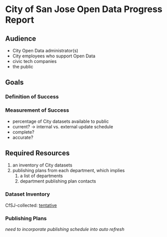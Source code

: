 # City of San Jose Open Data Progress Report #

## Audience ##

* City Open Data administrator(s)
* City employees who support Open Data
* civic tech companies
* the public

## Goals ##
### Definition of Success ###

### Measurement of Success ###

* percentage of City datasets available to public
* current? -> internal vs. external update schedule
* complete?
* accurate?

## Required Resources ##

1. an inventory of City datasets
2. publishing plans from each department, which implies
   1. a list of departments
   2. department publishing plan contacts

### Dataset Inventory ###

CfSJ-collected:  [tentative](https://docs.google.com/spreadsheets/d/1XQcEmeoR3JDb0xyg4iOnufAoE3X9VToupfXguZRyl9w/)

### Publishing Plans ###

_need to incorporate publishing schedule into auto refresh_
